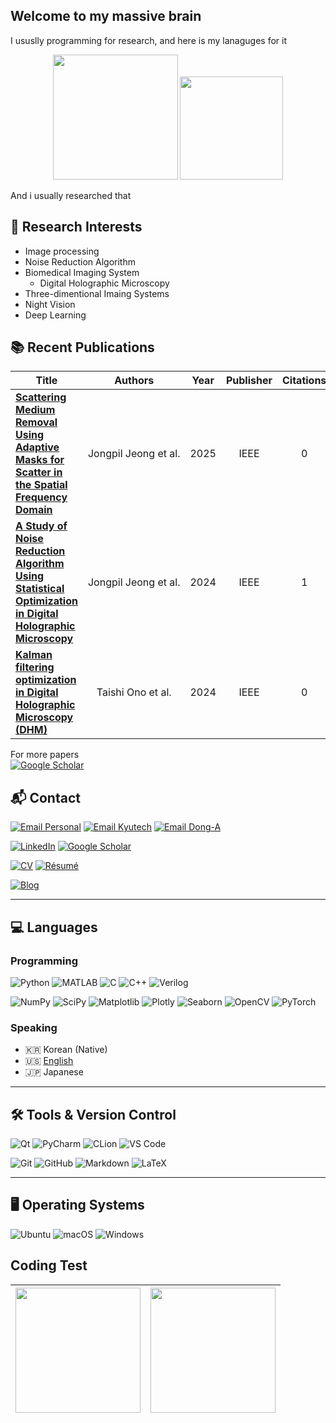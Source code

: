## Welcome to my massive brain

I ususlly programming for research, and here is my lanaguges for it

<!--Jongpil0911
<img src="https://github-readme-streak-stats.herokuapp.com/?user=YOUR_USERNAME&theme=tokyonight" /> -->


<div align="center">
<!--   <img src="https://github-readme-stats.vercel.app/api/top-langs/?username=Jongpil0911&layout=compact&langs_count=10&theme=github_dark&hide=html,ruby,scss,css&v=2" height=200 /> -->
  <img src="https://github-readme-stats.vercel.app/api/top-langs/?username=Jongpil0911&layout=compact&langs_count=6&theme=github_dark&hide=html&v=2" height=200 />
  <img src="https://github-readme-stats.vercel.app/api?username=Jongpil0911&show_icons=true&theme=github_dark" height=165 />
</div>

And i usually researched that

## 📖 Research Interests
- Image processing
- Noise Reduction Algorithm
- Biomedical Imaging System
  - Digital Holographic Microscopy
- Three-dimentional Imaing Systems
- Night Vision
- Deep Learning

## 📚 Recent Publications
<!-- SCHOLAR:START -->
| Title | Authors | Year | Publisher | Citations |
|:---:|:---:|:---:|:---:|:---:|
| <div align='left' style='white-space:normal;'>[**Scattering Medium Removal Using Adaptive Masks for Scatter in the Spatial Frequency Domain**](https://ieeexplore.ieee.org/abstract/document/10973090/)</div> | <span style='white-space:nowrap;'>Jongpil&nbsp;Jeong&nbsp;et&nbsp;al.</span> | 2025 | IEEE | 0 |
| <div align='left' style='white-space:normal;'>[**A Study of Noise Reduction Algorithm Using Statistical Optimization in Digital Holographic Microscopy**](https://ieeexplore.ieee.org/abstract/document/10613728/)</div> | <span style='white-space:nowrap;'>Jongpil&nbsp;Jeong&nbsp;et&nbsp;al.</span> | 2024 | IEEE | 1 |
| <div align='left' style='white-space:normal;'>[**Kalman filtering optimization in Digital Holographic Microscopy (DHM)**](https://ieeexplore.ieee.org/abstract/document/10773243/)</div> | <span style='white-space:nowrap;'>Taishi&nbsp;Ono&nbsp;et&nbsp;al.</span> | 2024 | IEEE | 0 |
<!-- SCHOLAR:END -->
For more papers<br/>
[![Google Scholar](https://img.shields.io/badge/Google%20Scholar-4285F4?style=flat-square&logo=googlescholar&logoColor=white)](https://scholar.google.com/citations?user=O-3pYeQAAAAJ&hl=en)



## 📬 Contact
[![Email Personal](https://img.shields.io/badge/Personal-4285F4?style=flat-square&logo=gmail&logoColor=white)](mailto:jeongpil0911@gmail.com)
[![Email Kyutech](https://img.shields.io/badge/Kyutech-D14836?style=flat-square&logo=gmail&logoColor=white)](mailto:jeong.jongpil383@mail.kyutech.jp)
[![Email Dong-A](https://img.shields.io/badge/Dong--A-004EA2?style=flat-square&logo=gmail&logoColor=white)](mailto:1830434@donga.ac.kr) <br/>

[![LinkedIn](https://img.shields.io/badge/LinkedIn-0A66C2?style=flat-square&logo=linkedin&logoColor=white)](https://www.linkedin.com/in/jongpil-jeong-215894281) 
[![Google Scholar](https://img.shields.io/badge/Google%20Scholar-4285F4?style=flat-square&logo=googlescholar&logoColor=white)](https://scholar.google.com/citations?user=O-3pYeQAAAAJ&hl=en)  <br/>

[![CV](https://img.shields.io/badge/CV-0A66C2?style=flat-square&logo=readthedocs&logoColor=white)](https://your-cv-link.com)
[![Résumé](https://img.shields.io/badge/Resume-ff69b4?style=flat-square&logo=googledocs&logoColor=white)](https://your-resume-link.com) <br/>

[![Blog](https://img.shields.io/badge/Blog-181717?style=flat-square&logo=github&logoColor=white)](https://jongpil0911.github.io)



---

## 💻 Languages

### Programming
![Python](https://img.shields.io/badge/Python-3776AB?style=flat-square&logo=python&logoColor=white)
![MATLAB](https://img.shields.io/badge/MATLAB-0076A8?style=flat-square&logo=mathworks&logoColor=white)
![C](https://img.shields.io/badge/C-00599C?style=flat-square&logo=c&logoColor=white)
![C++](https://img.shields.io/badge/C++-00599C?style=flat-square&logo=cplusplus&logoColor=white)
![Verilog](https://img.shields.io/badge/Verilog-8A2BE2?style=flat-square&logoColor=white) <br/>

![NumPy](https://img.shields.io/badge/NumPy-013243?style=flat-square&logo=numpy&logoColor=white)
![SciPy](https://img.shields.io/badge/SciPy-8CAAE6?style=flat-square&logo=scipy&logoColor=white)
![Matplotlib](https://img.shields.io/badge/Matplotlib-11557c?style=flat-square&logo=plotly&logoColor=white)
![Plotly](https://img.shields.io/badge/Plotly-3F4F75?style=flat-square&logo=plotly&logoColor=white)
![Seaborn](https://img.shields.io/badge/Seaborn-3776AB?style=flat-square&logo=python&logoColor=white)
![OpenCV](https://img.shields.io/badge/OpenCV-5C3EE8?style=flat-square&logo=opencv&logoColor=white)
![PyTorch](https://img.shields.io/badge/PyTorch-EE4C2C?style=flat-square&logo=pytorch&logoColor=white) <br/>


### Speaking
- 🇰🇷 Korean (Native)  
- 🇺🇸 [English](https://github.com/user-attachments/files/21950163/9920056-certificate.pdf)
- 🇯🇵 Japanese

---

## 🛠️ Tools & Version Control
![Qt](https://img.shields.io/badge/Qt-41CD52?style=flat-square&logo=qt&logoColor=white)
![PyCharm](https://img.shields.io/badge/PyCharm-000000?style=flat-square&logo=pycharm&logoColor=white)
![CLion](https://img.shields.io/badge/CLion-000000?style=flat-square&logo=clion&logoColor=white)
![VS Code](https://img.shields.io/badge/VS%20Code-007ACC?style=flat-square&logo=visualstudiocode&logoColor=white) <br/>

![Git](https://img.shields.io/badge/Git-F05032?style=flat-square&logo=git&logoColor=white)
![GitHub](https://img.shields.io/badge/GitHub-181717?style=flat-square&logo=github&logoColor=white)
![Markdown](https://img.shields.io/badge/Markdown-000000?style=flat-square&logo=markdown&logoColor=white)
![LaTeX](https://img.shields.io/badge/LaTeX-008080?style=flat-square&logo=latex&logoColor=white)

---

## 🖥️ Operating Systems
![Ubuntu](https://img.shields.io/badge/Ubuntu-E95420?style=flat-square&logo=ubuntu&logoColor=white)
![macOS](https://img.shields.io/badge/macOS-000000?style=flat-square&logo=apple&logoColor=white)
![Windows](https://img.shields.io/badge/Windows-0078D6?style=flat-square&logo=windows&logoColor=white)









## Coding Test
| <img src="https://leetcard.jacoblin.cool/YOUR_ID?theme=dark&ext=heatmap&animation=true" height=200 > | <img src="http://mazassumnida.wtf/api/v2/generate_badge?boj=jongpil0911@naver.com" height=200 > |
|:---:|:---:|



<!--

## 📬 Contact
[![Email 1](https://img.shields.io/badge/Email-Kyutech-D14836?style=flat-square&logo=gmail&logoColor=white)](mailto:jeong.jongpil383@mail.kyutech.jp)<br/>
[![Email 2](https://img.shields.io/badge/Email-Personal-4285F4?style=flat-square&logo=gmail&logoColor=white)](mailto:jeongpil0911@gmail.com)  <br/>
[![CV](https://img.shields.io/badge/CV-Download-0A66C2?style=flat-square&logo=readthedocs&logoColor=white)](https://your-cv-link.com)<br/>
[![Résumé](https://img.shields.io/badge/Résumé-Download-ff69b4?style=flat-square&logo=googledocs&logoColor=white)](https://your-resume-link.com)<br/>

**Jongpil0911/Jongpil0911** is a ✨ _special_ ✨ repository because its `README.md` (this file) appears on your GitHub profile.

Here are some ideas to get you started:

🌐 Links<br/>


## Contact
- E-mail:
  - jeong.jongpil383@mail.kyutech.jp
  - jeongpil0911@gmail.com
- Curriclum Vitae
- Résumé

- 🔭 I’m currently working on ...
- 🌱 I’m currently learning ...
- 👯 I’m looking to collaborate on ...
- 🤔 I’m looking for help with ...
- 💬 Ask me about ...
- 📫 How to reach me: ...
- 😄 Pronouns: ...
- ⚡ Fun fact: ...



## 💻 Languages

### Programming
![Python](https://img.shields.io/badge/Python-3776AB?style=flat-square&logo=python&logoColor=white)
![MATLAB](https://img.shields.io/badge/MATLAB-0076A8?style=flat-square&logo=mathworks&logoColor=white)
![C](https://img.shields.io/badge/C-00599C?style=flat-square&logo=c&logoColor=white)
![C++](https://img.shields.io/badge/C++-00599C?style=flat-square&logo=cplusplus&logoColor=white)
![Verilog](https://img.shields.io/badge/Verilog-8A2BE2?style=flat-square&logoColor=white)

### Speaking
- 🇰🇷 Korean (Native)  
- 🇺🇸 [English](https://github.com/user-attachments/files/21950163/9920056-certificate.pdf)
- 🇯🇵 Japanese

---

## 🛠️ Tools & IDEs
![Qt](https://img.shields.io/badge/Qt-41CD52?style=flat-square&logo=qt&logoColor=white)
![PyCharm](https://img.shields.io/badge/PyCharm-000000?style=flat-square&logo=pycharm&logoColor=white)
![CLion](https://img.shields.io/badge/CLion-000000?style=flat-square&logo=clion&logoColor=white)
![VS Code](https://img.shields.io/badge/VS%20Code-007ACC?style=flat-square&logo=visualstudiocode&logoColor=white)

---

## 📚 Libraries & Frameworks
![NumPy](https://img.shields.io/badge/NumPy-013243?style=flat-square&logo=numpy&logoColor=white)
![SciPy](https://img.shields.io/badge/SciPy-8CAAE6?style=flat-square&logo=scipy&logoColor=white)
![Matplotlib](https://img.shields.io/badge/Matplotlib-11557c?style=flat-square&logo=plotly&logoColor=white)
![Plotly](https://img.shields.io/badge/Plotly-3F4F75?style=flat-square&logo=plotly&logoColor=white)
![Seaborn](https://img.shields.io/badge/Seaborn-3776AB?style=flat-square&logo=python&logoColor=white)
![OpenCV](https://img.shields.io/badge/OpenCV-5C3EE8?style=flat-square&logo=opencv&logoColor=white)
![PyTorch](https://img.shields.io/badge/PyTorch-EE4C2C?style=flat-square&logo=pytorch&logoColor=white)

---

## 🖥️ Operating Systems
![Ubuntu](https://img.shields.io/badge/Ubuntu-E95420?style=flat-square&logo=ubuntu&logoColor=white)
![macOS](https://img.shields.io/badge/macOS-000000?style=flat-square&logo=apple&logoColor=white)
![Windows](https://img.shields.io/badge/Windows-0078D6?style=flat-square&logo=windows&logoColor=white)

---

## 🔧 Version Control & Docs
![Git](https://img.shields.io/badge/Git-F05032?style=flat-square&logo=git&logoColor=white)
![GitHub](https://img.shields.io/badge/GitHub-181717?style=flat-square&logo=github&logoColor=white)
![Markdown](https://img.shields.io/badge/Markdown-000000?style=flat-square&logo=markdown&logoColor=white)
![LaTeX](https://img.shields.io/badge/LaTeX-008080?style=flat-square&logo=latex&logoColor=white)









-->
